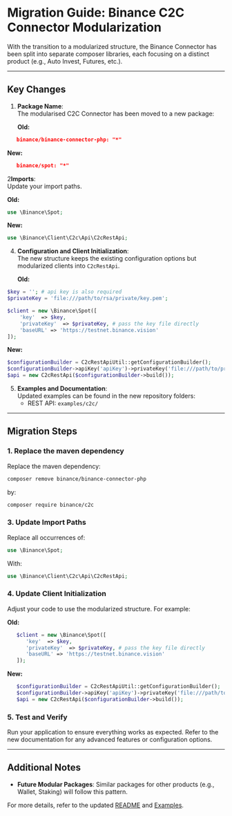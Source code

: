 # Migration Guide: Binance C2C Connector Modularization

With the transition to a modularized structure, the Binance Connector has been split into separate composer libraries, each focusing on a distinct product (e.g., Auto Invest, Futures, etc.). 

---

## Key Changes

1. **Package Name**:  
   The modularised C2C Connector has been moved to a new package:

   **Old:**
```json
   binance/binance-connector-php: "*"
```
   **New:**
```json
   binance/spot: "*"
```

2**Imports**:  
   Update your import paths.

   **Old:**

```php
use \Binance\Spot;
```

   **New:**

```php
use \Binance\Client\C2c\Api\C2cRestApi;
```

4. **Configuration and Client Initialization**:  
   The new structure keeps the existing configuration options but modularized clients into `C2cRestApi`.

   **Old:**

```php
$key = ''; # api key is also required
$privateKey = 'file:///path/to/rsa/private/key.pem';

$client = new \Binance\Spot([
    'key'  => $key,
    'privateKey'  => $privateKey, # pass the key file directly
    'baseURL' => 'https://testnet.binance.vision'
]);
```

   **New:**

```php
$configurationBuilder = C2cRestApiUtil::getConfigurationBuilder();
$configurationBuilder->apiKey('apiKey')->privateKey('file:///path/to/private.key');
$api = new C2cRestApi($configurationBuilder->build());
```

5. **Examples and Documentation**:  
   Updated examples can be found in the new repository folders:
    - REST API: `examples/c2c/`

---

## Migration Steps

### 1. Replace the maven dependency

Replace the maven dependency:

```bash
composer remove binance/binance-connector-php
```

by:

```bash
composer require binance/c2c
```

### 3. Update Import Paths

Replace all occurrences of:

```php
use \Binance\Spot;
```

With:

```php
use \Binance\Client\C2c\Api\C2cRestApi;
```

### 4. Update Client Initialization

Adjust your code to use the modularized structure. For example:

**Old:**

```php
   $client = new \Binance\Spot([
      'key'  => $key,
      'privateKey'  => $privateKey, # pass the key file directly
      'baseURL' => 'https://testnet.binance.vision'
   ]);
```

**New:**

```php
   $configurationBuilder = C2cRestApiUtil::getConfigurationBuilder();
   $configurationBuilder->apiKey('apiKey')->privateKey('file:///path/to/private.key');
   $api = new C2cRestApi($configurationBuilder->build());
```

### 5. Test and Verify

Run your application to ensure everything works as expected. Refer to the new documentation for any advanced features or configuration options.

---

## Additional Notes

- **Future Modular Packages**: Similar packages for other products (e.g., Wallet, Staking) will follow this pattern.

For more details, refer to the updated [README](../../README.md) and [Examples](../../../../examples/).